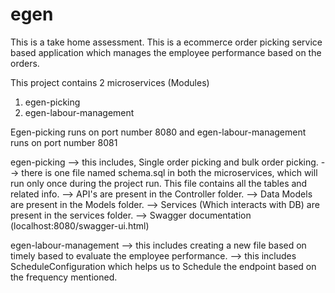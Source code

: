 # egen
This is a take home assessment. This is a ecommerce order picking service based application which manages the employee performance based on the orders.


This project contains 2 microservices (Modules)
1. egen-picking
2. egen-labour-management

Egen-picking runs on port number 8080 and egen-labour-management runs on port number 8081

egen-picking
 --> this includes, Single order picking and bulk order picking.
 --> there is one file named schema.sql in both the microservices, which will run only once during the project run. This file contains all the tables and related info.
 --> API's are present in the Controller folder.
 --> Data Models are present in the Models folder.
 --> Services (Which interacts with DB) are present in the services folder.
 --> Swagger documentation (localhost:8080/swagger-ui.html)

egen-labour-management
--> this includes creating a new file based on timely based to evaluate the employee performance.
--> this includes ScheduleConfiguration which helps us to Schedule the endpoint based on the frequency mentioned.